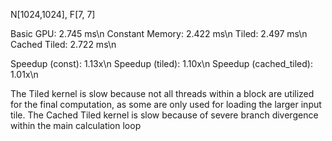 N[1024,1024], F[7, 7]

Basic GPU:        2.745 ms\n
Constant Memory:  2.422 ms\n
Tiled:            2.497 ms\n
Cached Tiled:     2.722 ms\n

Speedup (const):  1.13x\n
Speedup (tiled):  1.10x\n
Speedup (cached_tiled):  1.01x\n

The Tiled kernel is slow because not all threads within a block are utilized for the final computation, as some are only used for loading the larger input tile.
The Cached Tiled kernel is slow because of severe branch divergence within the main calculation loop